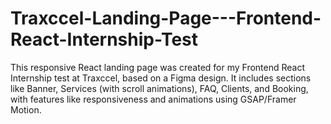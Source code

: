 # Traxccel-Landing-Page---Frontend-React-Internship-Test
This responsive React landing page was created for my Frontend React Internship test at Traxccel, based on a Figma design. It includes sections like Banner, Services (with scroll animations), FAQ, Clients, and Booking, with features like responsiveness and animations using GSAP/Framer Motion.
